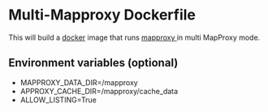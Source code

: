 # Multi-Mapproxy Dockerfile

This will build a [docker](http://www.docker.com/) image that runs [mapproxy
](http://mapproxy.org) in multi MapProxy mode.

## Environment variables (optional)
- MAPPROXY_DATA_DIR=/mapproxy
- APPROXY_CACHE_DIR=/mapproxy/cache_data
- ALLOW_LISTING=True
